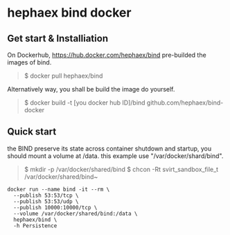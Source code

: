 # hephaex bind docker

## Get start & Installiation
 On Dockerhub, https://hub.docker.com/hephaex/bind pre-builded the images of bind.
> $ docker pull hephaex/bind

Alternatively way, you shall be build the image do yourself.

> $ docker build -t [you docker hub ID]/bind github.com/hephaex/bind-docker

## Quick start

the BIND preserve its state across container shutdown and startup, you should mount a volume at /data. this example use "/var/docker/shard/bind".

> $ mkdir -p /var/docker/shared/bind
> $ chcon -Rt svirt_sandbox_file_t /var/docker/shared/bind~

```
docker run --name bind -it --rm \
  --publish 53:53/tcp \
  --publish 53:53/udp \
  --publish 10000:10000/tcp \
  --volume /var/docker/shared/bind:/data \
  hephaex/bind \
  -h Persistence
```
